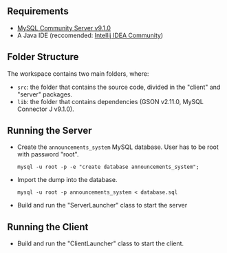 ## Requirements

- [MySQL Community Server v9.1.0](https://dev.mysql.com/downloads/mysql/)
- A Java IDE (reccomended: [Intellij IDEA Community](https://www.jetbrains.com/idea/download/?section=linux#:~:text=IntelliJ%20IDEA%20Community%20Edition))

## Folder Structure

The workspace contains two main folders, where:

- `src`: the folder that contains the source code, divided in the "client" and "server" packages.
- `lib`: the folder that contains dependencies (GSON v2.11.0, MySQL Connector J v9.1.0).

## Running the Server

- Create the `announcements_system` MySQL database. User has to be root with password "root".

  `mysql -u root -p -e "create database announcements_system";`

- Import the dump into the database.

  `mysql -u root -p announcements_system < database.sql`

- Build and run the "ServerLauncher" class to start the server

## Running the Client

- Build and run the "ClientLauncher" class to start the client.
